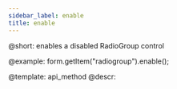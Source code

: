 ```yaml
---
sidebar_label: enable
title: enable
---          
```


@short: enables a disabled RadioGroup control





@example:
form.getItem("radiogroup").enable();


@template: api_method
@descr:


